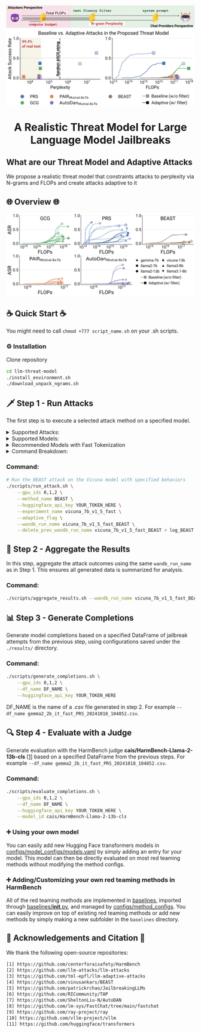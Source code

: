 <p align="center">

<img src="assets/threat_model_teaser.png" alt="Threat model for LLMs"/>

</p>

<div align="center">

# A Realistic Threat Model for Large Language Model Jailbreaks


</div>


## What are our Threat Model and Adaptive Attacks

We propose a realistic threat model that constraints attacks to perplexity via N-grams and FLOPs and create attacks adaptive to it

## 🌐 Overview 🌐
<div align="center">

<img src="assets/all_attacks.png" alt="Adaptive attacks"/>

</div>


## ☕ Quick Start ☕
You might need to call `chmod +777 script_name.sh` on your .sh scripts.

### ⚙️ Installation

Clone repository

```bash
cd llm-threat-model 
./install_environment.sh
./download_unpack_ngrams.sh
```

## 🗡️ Step 1 - Run Attacks

The first step is to execute a selected attack method on a specified model. 
 
<details><summary> Supported Attacks: </summary><p>

- **BEAST**: A black-box adaptive attack that iteratively refines test cases based on feedback.
- **GCG**: A gradient-based attack that directly leverages model gradients for generating adversarial examples.
- **AutoDan**: A dynamic attack that adapts based on the model's response patterns.
- **PAIR**: A similarity-based attack that tries to fool the model by finding similar but adversarial cases.

These attacks can be found in the `baselines` folder and configured with YAML files in the `configs/method_configs/` folder.

</p></details>

<details><summary> Supported Models: </summary><p>

You can run attacks on a variety of pre-trained language models. Below are some of the supported models:
- **LLaMA**: Versions 2, 3, 3.1, and 3.2 with sizes ranging from 7B to 70B, safety-tuned.
- **Vicuna**: Both 7B and 13B, version 1.5, optimized for chat-based applications.
- **StableLM Zephyr**: A lightweight, robust model focused on resource efficiency.
- **Starling**: Optimized models for both alpha and beta variants.
- **Gemma**: Versions 1 and 2 with sizes ranging from 2B to 9B, safety-tuned.
- **R2D2**: Model, proposed in [[1]](#-acknowledgements-and-citation-), adversarially safety-tuned from Zephyr-7b.

These models can be found in the corresponding model configurations defined in the YAML files under `configs/model_configs/`.

</p></details>

<details><summary> Recommended Models with Fast Tokenization </summary><p>

We recommend using models with fast tokenization. Here are some common choices:

- **vicuna_7b_v1_5_fast**
- **vicuna_13b_v1_5_fast**
- **starling_lm_7B_alpha_fast**
- **starling_lm_7B_beta_fast**
- **llama2_7b_fast**
- **llama2_13b_fast**
- **llama2_70b_fast**
- **llama3_8b_fast**
- **llama3_1_8b_fast**
- **llama3_70b_fast**
- **gemma_2b_fast**
- **gemma_7b_it_fast**
- **gemma2_2b_it_fast**
- **gemma2_9b_it_fast**
- **r2d2_fast**
- **llama3_2_1b_fast**
- **llama3_2_3b_fast**

</p></details>

<details><summary> Command Breakdown: </summary><p>
To run an attack on a model, you need to specify the following:

1. **gpu_ids**: GPU IDs used for model execution (e.g., 0,1,2).
2. **method_name**: The name of the attack method you wish to run (e.g., BEAST).
3. **huggingface_api_key**: The API key for accessing Hugging Face models (replace `YOUR_TOKEN_HERE` with your actual API key).
4. **experiment_name**: The name of the experiment, typically referring to the model (e.g., vicuna_13b_v1_5_fast).
5. **adaptive_flag**: (Optional) If included, enables the adaptive attack.
6. **wandb_run_name**: The name of the wandb run name to use in the next step.
7. **delete_prev_wandb_run_name**: (Optional) If included, it cleans the previous results with the same name to save space.

</p></details>

### Command:
```bash
# Run the BEAST attack on the Vicuna model with specified behaviors
./scripts/run_attack.sh \
    --gpu_ids 0,1,2 \
    --method_name BEAST \
    --huggingface_api_key YOUR_TOKEN_HERE \
    --experiment_name vicuna_7b_v1_5_fast \
    --adaptive_flag \
    --wandb_run_name vicuna_7b_v1_5_fast_BEAST \
    --delete_prev_wandb_run_name vicuna_7b_v1_5_fast_BEAST > log_BEAST
```

## 🔄 Step 2 - Aggregate the Results

In this step, aggregate the attack outcomes using the same `wandb_run_name` as in Step 1. This ensures all generated data is summarized for analysis.

### Command:
```bash
./scripts/aggregate_results.sh --wandb_run_name vicuna_7b_v1_5_fast_BEAST
```

## 📊 Step 3 - Generate Completions

Generate model completions based on a specified DataFrame of jailbreak attempts from the previous step, using configurations saved under the `./results/` directory.

### Command:
```bash
./scripts/generate_completions.sh \
    --gpu_ids 0,1,2 \
    --df_name DF_NAME \
    --huggingface_api_key YOUR_TOKEN_HERE 
```
DF_NAME is the name of a .csv file generated in step 2. For example `--df_name gemma2_2b_it_fast_PRS_20241018_104852.csv`.

## 🔍 Step 4 - Evaluate with a Judge 

Generate evaluation with the HarmBench judge **cais/HarmBench-Llama-2-13b-cls** [[1]](#-acknowledgements-and-citation-) based on a specified DataFrame from the previous steps. For example `--df_name gemma2_2b_it_fast_PRS_20241018_104852.csv`. 

### Command:
```bash
./scripts/evaluate_completions.sh \
    --gpu_ids 0,1,2 \
    --df_name DF_NAME \
    --huggingface_api_key YOUR_TOKEN_HERE \
    --model_id cais/HarmBench-Llama-2-13b-cls 
```

### ➕ Using your own model 
You can easily add new Hugging Face transformers models in [configs/model_configs/models.yaml](configs/model_configs/models.yaml) by simply adding an entry for your model. This model can then be directly evaluated on most red teaming methods without modifying the method configs. 

### ➕ Adding/Customizing your own red teaming methods in HarmBench
All of the red teaming methods are implemented in [baselines](baselines), imported through [baselines/__init__.py](baselines/__init__.py), and managed by [configs/method_configs](configs/method_configs). You can easily improve on top of existing red teaming methods or add new methods by simply making a new subfolder in the `baselines` directory.


## 🙏 Acknowledgements and Citation 🙏

We thank the following open-source repositories:
    
    [1] https://github.com/centerforaisafety/HarmBench
    [2] https://github.com/llm-attacks/llm-attacks
    [3] https://github.com/tml-epfl/llm-adaptive-attacks
    [4] https://github.com/vinusankars/BEAST
    [5] https://github.com/patrickrchao/JailbreakingLLMs
    [6] https://github.com/RICommunity/TAP
    [7] https://github.com/SheltonLiu-N/AutoDAN
    [8] https://github.com/lm-sys/FastChat/tree/main/fastchat
    [9] https://github.com/ray-project/ray
    [10] https://github.com/vllm-project/vllm
    [11] https://github.com/huggingface/transformers



